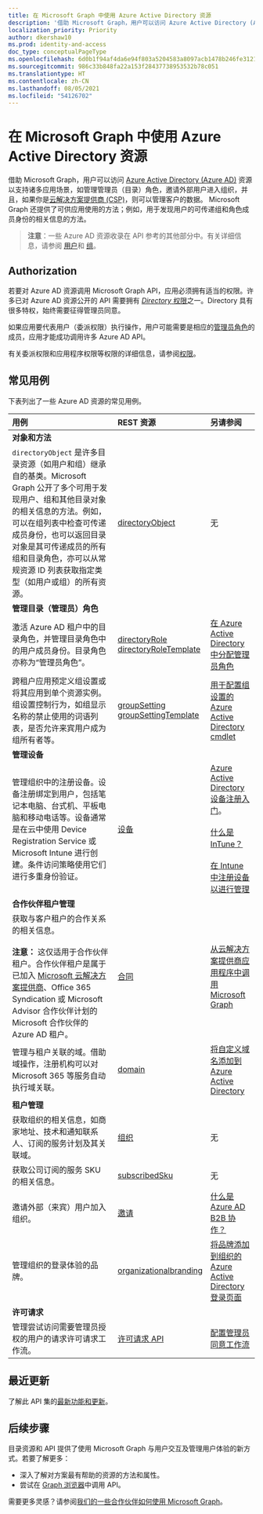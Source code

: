 ```yaml
---
title: 在 Microsoft Graph 中使用 Azure Active Directory 资源
description: '借助 Microsoft Graph，用户可以访问 Azure Active Directory (Azure AD) 资源以支持诸多应用场景，如管理管理员（目录）角色，邀请外部用户进入组织，并且，如果你是云解决方案提供商 (CSP)，则可以管理客户的数据。 Microsoft Graph 还提供了可供应用使用的方法；例如，用于发现用户的可传递组和角色成员身份的相关信息的方法。 '
localization_priority: Priority
author: dkershaw10
ms.prod: identity-and-access
doc_type: conceptualPageType
ms.openlocfilehash: 6d0b1f94af4da6e94f803a5204583a8097acb1478b246fe312167b6d28488663
ms.sourcegitcommit: 986c33b848fa22a153f28437738953532b78c051
ms.translationtype: HT
ms.contentlocale: zh-CN
ms.lasthandoff: 08/05/2021
ms.locfileid: "54126702"
---
```

# <a name="working-with-azure-active-directory-resources-in-microsoft-graph"></a>在 Microsoft Graph 中使用 Azure Active Directory 资源

借助 Microsoft Graph，用户可以访问 [Azure Active Directory (Azure AD)](/azure/active-directory/active-directory-whatis) 资源以支持诸多应用场景，如管理管理员（目录）角色，邀请外部用户进入组织，并且，如果你是[云解决方案提供商 (CSP)](https://partner.microsoft.com/cloud-solution-provider)，则可以管理客户的数据。 Microsoft Graph 还提供了可供应用使用的方法；例如，用于发现用户的可传递组和角色成员身份的相关信息的方法。

> **注意**：一些 Azure AD 资源收录在 API 参考的其他部分中。有关详细信息，请参阅 [用户](users.md)和 [组](group.md)。


## <a name="authorization"></a>Authorization

若要对 Azure AD 资源调用 Microsoft Graph API，应用必须拥有适当的权限。许多已对 Azure AD 资源公开的 API 需要拥有 [_Directory_ 权限](/graph/permissions-reference#directory-permissions)之一。Directory 具有很多特权，始终需要征得管理员同意。

如果应用要代表用户（委派权限）执行操作，用户可能需要是相应的[管理员角色](/azure/active-directory/active-directory-assign-admin-roles)的成员，应用才能成功调用许多 Azure AD API。

有关委派权限和应用程序权限等权限的详细信息，请参阅[权限](/graph/permissions-reference)。

## <a name="common-use-cases"></a>常见用例

下表列出了一些 Azure AD 资源的常见用例。

| **用例**        | **REST 资源** | **另请参阅** |
|:---------------|:--------|:----------|
| **对象和方法** | | |
| `directoryObject` 是许多目录资源（如用户和组）继承自的基类。Microsoft Graph 公开了多个可用于发现用户、组和其他目录对象的相关信息的方法。例如，可以在组列表中检查可传递成员身份，也可以返回目录对象是其可传递成员的所有组和目录角色，亦可以从常规资源 ID 列表获取指定类型（如用户或组）的所有资源。 | [directoryObject](../resources/directoryobject.md) | 无 |
| **管理目录（管理员）角色** | | |
| 激活 Azure AD 租户中的目录角色，并管理目录角色中的用户成员身份。目录角色亦称为“管理员角色”。 | [directoryRole](../resources/directoryrole.md) <br/>[directoryRoleTemplate](../resources/directoryroletemplate.md) | [在 Azure Active Directory 中分配管理员角色](/azure/active-directory/active-directory-assign-admin-roles) |
| 跨租户应用预定义组设置或将其应用到单个资源实例。 组设置控制行为，如组显示名称的禁止使用的词语列表，是否允许来宾用户成为组所有者等。 | [groupSetting](../resources/groupsetting.md) <br/>[groupSettingTemplate](../resources/groupsettingtemplate.md)| [用于配置组设置的 Azure Active Directory cmdlet](/azure/active-directory/active-directory-accessmanagement-groups-settings-cmdlets)|
| **管理设备** | | |
| 管理组织中的注册设备。设备注册绑定到用户，包括笔记本电脑、台式机、平板电脑和移动电话等。设备通常是在云中使用 Device Registration Service 或 Microsoft Intune 进行创建。条件访问策略使用它们进行多重身份验证。 | [设备](../resources/device.md) | [Azure Active Directory 设备注册入门](/azure/active-directory/active-directory-device-registration-overview)。<br/><br/>[什么是 InTune？](/intune-classic/understand-explore/introduction-to-microsoft-intune)<br/><br/>[在 Intune 中注册设备以进行管理](/intune-classic/deploy-use/enroll-devices-in-microsoft-intune) |
| **合作伙伴租户管理** | | |
| 获取与客户租户的合作关系的相关信息。<br/><br/>**注意：** 这仅适用于合作伙伴租户。合作伙伴租户是属于已加入 [Microsoft 云解决方案提供商](https://partnercenter.microsoft.com/partner/programs)、Office 365 Syndication 或 Microsoft Advisor 合作伙伴计划的 Microsoft 合作伙伴的 Azure AD 租户。 | [合同](../resources/contract.md) | [从云解决方案提供商应用程序中调用 Microsoft Graph](/graph/auth-cloudsolutionprovider) |
| 管理与租户关联的域。借助域操作，注册机构可以对 Microsoft 365 等服务自动执行域关联。 | [domain](../resources/domain.md) | [将自定义域名添加到 Azure Active Directory](/azure/active-directory/active-directory-domains-add-azure-portal) |
| **租户管理** | | |
| 获取组织的相关信息，如商家地址、技术和通知联系人、订阅的服务计划及其关联域。 | [组织](../resources/organization.md) | 无 |
| 获取公司订阅的服务 SKU 的相关信息。 | [subscribedSku](../resources/subscribedsku.md) | 无 |
| 邀请外部（来宾）用户加入组织。 | [邀请](../resources/invitation.md) | [什么是 Azure AD B2B 协作？](/azure/active-directory/active-directory-b2b-what-is-azure-ad-b2b) |
| 管理组织的登录体验的品牌。 | [organizationalbranding](../resources/organizationalbrandingproperties.md) | [将品牌添加到组织的 Azure Active Directory 登录页面](/azure/active-directory/fundamentals/customize-branding)|
| **许可请求** | | |
| 管理尝试访问需要管理员授权的用户的请求许可请求工作流。  | [许可请求 API](../resources/consentrequests-root.md) |[配置管理员同意工作流](/azure/active-directory/manage-apps/configure-admin-consent-workflow) |

## <a name="whats-new"></a>最近更新
了解此 API 集的[最新功能和更新](/graph/whats-new-overview)。

## <a name="next-steps"></a>后续步骤
目录资源和 API 提供了使用 Microsoft Graph 与用户交互及管理用户体验的新方式。若要了解更多：

- 深入了解对方案最有帮助的资源的方法和属性。
- 尝试在 [Graph 浏览器](https://developer.microsoft.com/graph/graph-explorer)中调用 API。

需要更多灵感？请参阅[我们的一些合作伙伴如何使用 Microsoft Graph](https://developer.microsoft.com/graph/partners)。
